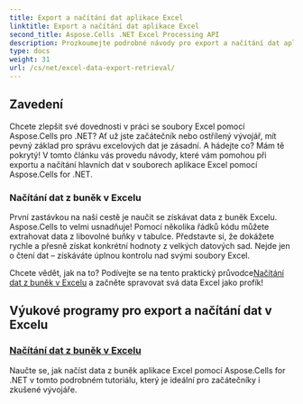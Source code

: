 ```yaml
---
title: Export a načítání dat aplikace Excel
linktitle: Export a načítání dat aplikace Excel
second_title: Aspose.Cells .NET Excel Processing API
description: Prozkoumejte podrobné návody pro export a načítání dat aplikace Excel pomocí Aspose.Cells for .NET, ideální pro vývojáře na jakékoli úrovni dovedností.
type: docs
weight: 31
url: /cs/net/excel-data-export-retrieval/
---
```

## Zavedení

Chcete zlepšit své dovednosti v práci se soubory Excel pomocí Aspose.Cells pro .NET? Ať už jste začátečník nebo ostřílený vývojář, mít pevný základ pro správu excelových dat je zásadní. A hádejte co? Mám tě pokrytý! V tomto článku vás provedu návody, které vám pomohou při exportu a načítání hlavních dat v souborech aplikace Excel pomocí Aspose.Cells for .NET.

### Načítání dat z buněk v Excelu

První zastávkou na naší cestě je naučit se získávat data z buněk Excelu. Aspose.Cells to velmi usnadňuje! Pomocí několika řádků kódu můžete extrahovat data z libovolné buňky v tabulce. Představte si, že dokážete rychle a přesně získat konkrétní hodnoty z velkých datových sad. Nejde jen o čtení dat – získáváte úplnou kontrolu nad svými soubory Excel.

Chcete vědět, jak na to? Podívejte se na tento praktický průvodce[Načítání dat z buněk v Excelu](./retrieve-data-from-cells-in-excel/) a začněte spravovat svá data Excel jako profík!

## Výukové programy pro export a načítání dat v Excelu
### [Načítání dat z buněk v Excelu](./retrieve-data-from-cells-in-excel/)
Naučte se, jak načíst data z buněk aplikace Excel pomocí Aspose.Cells for .NET v tomto podrobném tutoriálu, který je ideální pro začátečníky i zkušené vývojáře.